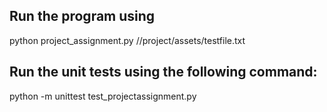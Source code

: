## Run the program using 
python project_assignment.py /<pathToProjectDirectory>/project/assets/testfile.txt

## Run the unit tests using the following command:
python -m unittest test_projectassignment.py
